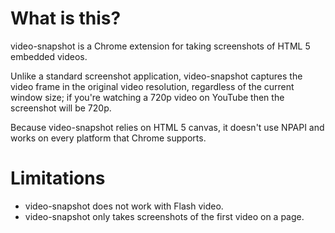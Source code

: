 # What is this?

video-snapshot is a Chrome extension for taking screenshots of
HTML 5 embedded videos.

Unlike a standard screenshot application, video-snapshot captures the
video frame in the original video resolution, regardless of the
current window size; if you're watching a 720p video on YouTube then
the screenshot will be 720p.

Because video-snapshot relies on HTML 5 canvas, it doesn't use
NPAPI and works on every platform that Chrome supports.

# Limitations

- video-snapshot does not work with Flash video.
- video-snapshot only takes screenshots of the first video on a page.

